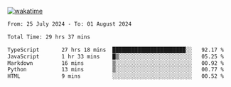 [![wakatime](https://wakatime.com/badge/user/702d7a0d-6421-40c6-be4d-9b18f6ca91d5.svg)](https://wakatime.com/@702d7a0d-6421-40c6-be4d-9b18f6ca91d5)

<!--START_SECTION:waka-->

```txt
From: 25 July 2024 - To: 01 August 2024

Total Time: 29 hrs 37 mins

TypeScript       27 hrs 18 mins  ███████████████████████░░   92.17 %
JavaScript       1 hr 33 mins    █▒░░░░░░░░░░░░░░░░░░░░░░░   05.25 %
Markdown         16 mins         ▒░░░░░░░░░░░░░░░░░░░░░░░░   00.92 %
Python           13 mins         ▒░░░░░░░░░░░░░░░░░░░░░░░░   00.77 %
HTML             9 mins          ░░░░░░░░░░░░░░░░░░░░░░░░░   00.52 %
```

<!--END_SECTION:waka-->